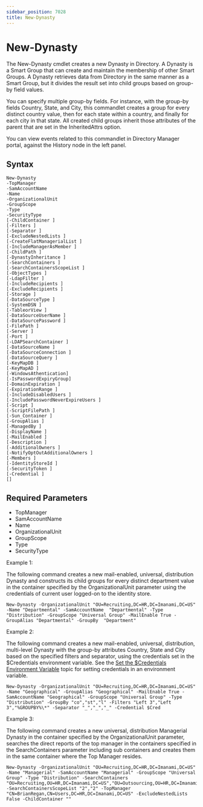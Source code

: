 ```yaml
---
sidebar_position: 7028
title: New-Dynasty
---
```


# New-Dynasty

The New-Dynasty cmdlet creates a new Dynasty in Directory. A Dynasty is a Smart Group that can create and maintain the membership of other Smart Groups. A Dynasty retrieves data from Directory in the same manner as a Smart Group, but it divides the result set into child groups based on group-by field values.

You can specify multiple group-by fields. For instance, with the group-by fields Country, State, and City, this commandlet creates a group for every distinct country value, then for each state within a country, and finally for each city in that state. All created child groups inherit those attributes of the parent that are set in the InheritedAttrs option.

You can view events related to this commandlet in Directory Manager portal, against the History node in the left panel.

## Syntax

```
New-Dynasty  
-TopManager   
-SamAccountName   
-Name   
-OrganizationalUnit   
-GroupScope   
-Type   
-SecurityType   
[-ChildContainer ]  
[-Filters ]  
[-Separator ]  
[-ExcludeNestedLists ]  
[-CreateFlatManagerialList ]  
[-IncludeManagerAsMember ]  
[-ChildPath ]  
[-DynastyInheritance ]  
[-SearchContainers ]  
[-SearchContainersScopeList ]  
[-ObjectTypes ]  
[-LdapFilter ]  
[-IncludeRecipients ]  
[-ExcludeRecipients ]  
[-Storage ]  
[-DataSourceType ]  
[-SystemDSN ]  
[-TableorView ]  
[-DataSourceUserName ]  
[-DataSourcePassword ]  
[-FilePath ]  
[-Server ]  
[-Port ]  
[-LDAPSearchContainer ]  
[-DataSourceName ]  
[-DataSourceConnection ]  
[-DataSourceQuery ]  
[-KeyMapDB ]  
[-KeyMapAD ]  
[-WindowsAthentication]  
[-IsPasswordExpiryGroup]  
[-DomainExpiration ]  
[-ExpirationRange ]  
[-IncludeDisabledUsers ]  
[-IncludePasswordNeverExpireUsers ]  
[-Script ]  
[-ScriptFilePath ]  
[-Sun_Container ]  
[-GroupAlias ]  
[-ManagedBy ]  
[-DisplayName ]  
[-MailEnabled ]  
[-Description ]  
[-AdditionalOwners ]  
[-NotifyOptOutAdditionalOwners ]  
[-Members ]  
[-IdentityStoreId ]  
[-SecurityToken ]  
[-Credential ]  
[]
```
## Required Parameters

* TopManager
* SamAccountName
* Name
* OrganizationalUnit
* GroupScope
* Type
* SecurityType

Example 1:

The following command creates a new mail-enabled, universal, distribution Dynasty and constructs its child groups for every distinct department value in the container specified by the OrganizationalUnit parameter using the credentials of current user logged-on to the identity store.

```
New-Dynasty -OrganizationalUnit "OU=Recruiting,DC=HR,DC=Imanami,DC=US" -Name "Departmental" -SamAccountName  "Departmental" -Type "Distribution" -GroupScope "Universal Group" -MailEnable True -GroupAlias "Departmental" -GroupBy  "Department"
```
Example 2:

The following command creates a new mail-enabled, universal, distribution, multi-level Dynasty with the group-by attributes Country, State and City based on the specified filters and separator, using the credentials set in the $Credentials environment variable. See the [Set the $Credentials Environment Variable](../Parameters/SettheCredential "Set the $Credentials Environment Variable") topic for setting credentials in an environment variable.

```
New-Dynasty -OrganizationalUnit "OU=Recruiting,DC=HR,DC=Imanami,DC=US" -Name "Geographical" -GroupAlias "Geographical" -MailEnable True -SamAccountName "Geographical" -GroupScope "Universal Group" -Type "Distribution" -GroupBy "co","st","l" -Filters "Left 3","Left 3","%GROUPBY%\*" -Separator "_","_","_" -Credential $Cred
```
Example 3:

The following command creates a new universal, distribution Managerial Dynasty in the container specified by the OrganizationalUnit parameter, searches the direct reports of the top manager in the containers specified in the SearchContainers parameter including sub containers and creates them in the same container where the Top Manager resides.

```
New-Dynasty -OrganizationalUnit "OU=Recruiting,DC=HR,DC=Imanami,DC=US" -Name "Managerial" -SamAccountName "Managerial" -GroupScope "Universal Group" -Type "Distribution" -SearchContainers "OU=Recruiting,OU=HR,DC=Imanami,DC=US","OU=Outsourcing,OU=HR,DC=Imanami,DC=US" -SearchContainersScopeList "2","2" -TopManager "CN=BrianRegan,CN=Users,DC=HR,DC=Imanami,DC=US" -ExcludeNestedLists False -ChildContainer ""
```
